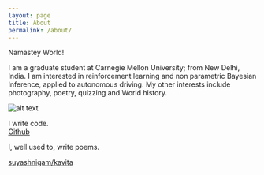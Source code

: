```yaml
---
layout: page
title: About
permalink: /about/
---
```


Namastey World!

I am a graduate student at Carnegie Mellon University; from New Delhi, India. I am interested in reinforcement learning and non parametric Bayesian Inference, applied to autonomous driving. My other interests include photography, poetry, quizzing and World history.

![alt text](https://raw.githubusercontent.com/suyashnigam/suyashnigam.github.io/master/images/self.jpg "Image of a smart guy")

I write code.  
[Github](https://github.com/suyashnigam)

I, well used to, write poems.  

[suyashnigam/kavita](https://suyashnigam.github.io/kavita)




